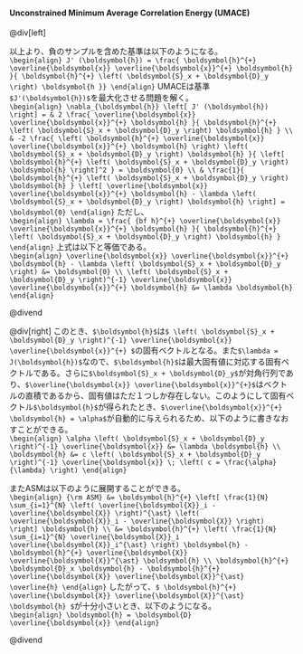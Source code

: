 #### Unconstrained Minimum Average Correlation Energy (UMACE)

@div[left]

以上より、負のサンプルを含めた基準は以下のようになる。<br>
`\begin{align} J' (\boldsymbol{h}) = \frac{ \boldsymbol{h}^{+} \overline{\boldsymbol{x}} \overline{\boldsymbol{x}}^{+} \boldsymbol{h} }{ \boldsymbol{h}^{+} \left( \boldsymbol{S}_x + \boldsymbol{D}_y \right) \boldsymbol{h }} \end{align}`
UMACEは基準`$J'(\boldsymbol{h})$`を最大化させる問題を解く。<br>
`\begin{align} \nabla_{\boldsymbol{h}} \left[ J' (\boldsymbol{h}) \right] = & 2 \frac{ \overline{\boldsymbol{x}} \overline{\boldsymbol{x}}^{+} \boldsymbol{h} }{ \boldsymbol{h}^{+} \left( \boldsymbol{S}_x + \boldsymbol{D}_y \right) \boldsymbol{h} } \\ & -2 \frac{ \left( \boldsymbol{h}^{+} \overline{\boldsymbol{x}} \overline{\boldsymbol{x}}^{+} \boldsymbol{h} \right) \left( \boldsymbol{S}_x + \boldsymbol{D}_y \right) \boldsymbol{h} }{ \left[ \boldsymbol{h}^{+} \left( \boldsymbol{S}_x + \boldsymbol{D}_y \right) \boldsymbol{h} \right]^2 } = \boldsymbol{0} \\ & \frac{1}{ \boldsymbol{h}^{+} \left( \boldsymbol{S}_x + \boldsymbol{D}_y \right) \boldsymbol{h} } \left[ \overline{\boldsymbol{x}} \overline{\boldsymbol{x}}^{+} \boldsymbol{h} - \lambda \left( \boldsymbol{S}_x + \boldsymbol{D}_y \right) \boldsymbol{h} \right] = \boldsymbol{0} \end{align}`
ただし、<br>
`\begin{align} \lambda = \frac{ {bf h}^{+} \overline{\boldsymbol{x}} \overline{\boldsymbol{x}}^{+} \boldsymbol{h} }{ \boldsymbol{h}^{+} \left( \boldsymbol{S}_x + \boldsymbol{D}_y \right) \boldsymbol{h} } \end{align}`
上式は以下と等価である。<br>
`\begin{align} \overline{\boldsymbol{x}} \overline{\boldsymbol{x}}^{+} \boldsymbol{h} - \lambda \left( \boldsymbol{S}_x + \boldsymbol{D}_y \right) &= \boldsymbol{0} \\ \left( \boldsymbol{S}_x + \boldsymbol{D}_y \right)^{-1} \overline{\boldsymbol{x}} \overline{\boldsymbol{x}}^{+} \boldsymbol{h} &= \lambda \boldsymbol{h} \end{align}`

@divend

@div[right]
このとき、`$\boldsymbol{h}$`は`$ \left( \boldsymbol{S}_x + \boldsymbol{D}_y \right)^{-1} \overline{\boldsymbol{x}} \overline{\boldsymbol{x}}^{+} $`の固有ベクトルとなる。また`$\lambda = J(\boldsymbol{h})$`なので、`$\boldsymbol{h}$`は最大固有値に対応する固有ベクトルである。さらに`$\boldsymbol{S}_x + \boldsymbol{D}_y$`が対角行列であり、`$\overline{\boldsymbol{x}} \overline{\boldsymbol{x}}^{+}$`はベクトルの直積であるから、固有値はただ１つしか存在しない。このようにして固有ベクトル`$\boldsymbol{h}$`が得られたとき、`$\overline{\boldsymbol{x}}^{+} \boldsymbol{h} = \alpha$`が自動的に与えられるため、以下のように書きなおすことができる。<br>
`\begin{align} \alpha \left( \boldsymbol{S}_x + \boldsymbol{D}_y \right)^{-1} \overline{\boldsymbol{x}} &= \lambda \boldsymbol{h} \\ \boldsymbol{h} &= c \left( \boldsymbol{S}_x + \boldsymbol{D}_y \right)^{-1} \overline{\boldsymbol{x}} \; \left( c = \frac{\alpha}{\lambda} \right) \end{align}`

またASMは以下のように展開することができる。<br>
`\begin{align} {\rm ASM} &= \boldsymbol{h}^{+} \left[ \frac{1}{N} \sum_{i=1}^{N} \left( \overline{\boldsymbol{X}}_i - \overline{\boldsymbol{X}} \right)^{\ast} \left( \overline{\boldsymbol{X}}_i - \overline{\boldsymbol{X}} \right) \right] \boldsymbol{h} \\ &= \boldsymbol{h}^{+} \left( \frac{1}{N} \sum_{i=1}^{N} \overline{\boldsymbol{X}}_i \overline{\boldsymbol{X}}_i^{\ast} \right) \boldsymbol{h} - \boldsymbol{h}^{+} \overline{\boldsymbol{X}} \overline{\boldsymbol{X}}^{\ast} \boldsymbol{h} \\ \boldsymbol{h}^{+} \boldsymbol{D}_x \boldsymbol{h} - \boldsymbol{h}^{+} \overline{\boldsymbol{X}} \overline{\boldsymbol{X}}^{\ast} \overline{h} \end{align}`
したがって、`$ \boldsymbol{h}^{+} \overline{\boldsymbol{X}} \overline{\boldsymbol{X}}^{\ast} \boldsymbol{h} $`が十分小さいとき、以下のようになる。<br>
`\begin{align} \boldsymbol{h} = \boldsymbol{D} \overline{\boldsymbol{x}} \end{align}`

@divend
